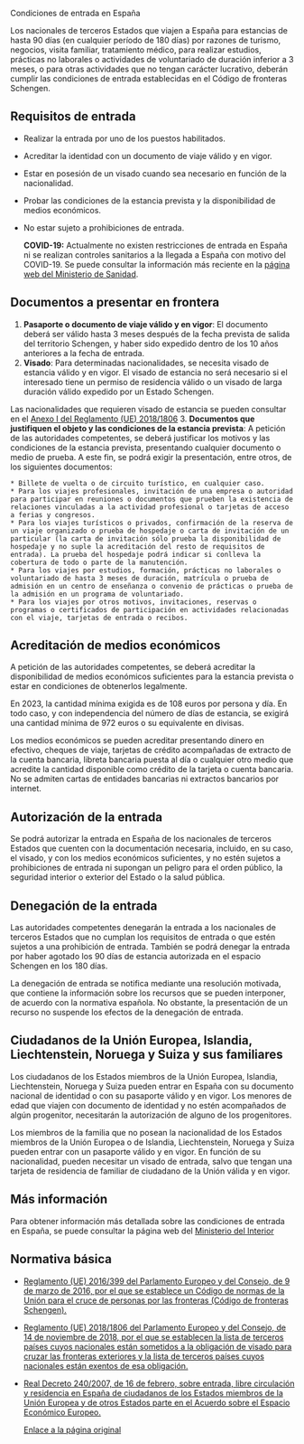  Condiciones de entrada en España

  Los nacionales de terceros Estados que viajen a España para estancias de hasta 90 días (en cualquier período de 180 días) por razones de turismo, negocios, visita familiar, tratamiento médico, para realizar estudios, prácticas no laborales o actividades de voluntariado de duración inferior a 3 meses, o para otras actividades que no tengan carácter lucrativo, deberán cumplir las condiciones de entrada establecidas en el Código de fronteras Schengen.

 Requisitos de entrada
---------------------

 * Realizar la entrada por uno de los puestos habilitados.
* Acreditar la identidad con un documento de viaje válido y en vigor.
* Estar en posesión de un visado cuando sea necesario en función de la nacionalidad.
* Probar las condiciones de la estancia prevista y la disponibilidad de medios económicos.
* No estar sujeto a prohibiciones de entrada.

  **COVID-19:** Actualmente no existen restricciones de entrada en España ni se realizan controles sanitarios a la llegada a España con motivo del COVID-19. Se puede consultar la información más reciente en la [página web del Ministerio de Sanidad](https://www.sanidad.gob.es/profesionales/saludPublica/ccayes/alertasActual/nCov/spth.htm).

 Documentos a presentar en frontera
----------------------------------

 1. **Pasaporte o documento de viaje válido y en vigor**: El documento deberá ser válido hasta 3 meses después de la fecha prevista de salida del territorio Schengen, y haber sido expedido dentro de los 10 años anteriores a la fecha de entrada.
2. **Visado**: Para determinadas nacionalidades, se necesita visado de estancia válido y en vigor. El visado de estancia no será necesario si el interesado tiene un permiso de residencia válido o un visado de larga duración válido expedido por un Estado Schengen. 

  Las nacionalidades que requieren visado de estancia se pueden consultar en el [Anexo I del Reglamento (UE) 2018/1806](https://eur-lex.europa.eu/legal-content/ES/TXT/PDF/?uri=CELEX:32018R1806&from=EN)
3. **Documentos que justifiquen el objeto y las condiciones de la estancia prevista**: A petición de las autoridades competentes, se deberá justificar los motivos y las condiciones de la estancia prevista, presentando cualquier documento o medio de prueba. A este fin, se podrá exigir la presentación, entre otros, de los siguientes documentos: 


	* Billete de vuelta o de circuito turístico, en cualquier caso.
	* Para los viajes profesionales, invitación de una empresa o autoridad para participar en reuniones o documentos que prueben la existencia de relaciones vinculadas a la actividad profesional o tarjetas de acceso a ferias y congresos.
	* Para los viajes turísticos o privados, confirmación de la reserva de un viaje organizado o prueba de hospedaje o carta de invitación de un particular (la carta de invitación sólo prueba la disponibilidad de hospedaje y no suple la acreditación del resto de requisitos de entrada). La prueba del hospedaje podrá indicar si conlleva la cobertura de todo o parte de la manutención.
	* Para los viajes por estudios, formación, prácticas no laborales o voluntariado de hasta 3 meses de duración, matrícula o prueba de admisión en un centro de enseñanza o convenio de prácticas o prueba de la admisión en un programa de voluntariado.
	* Para los viajes por otros motivos, invitaciones, reservas o programas o certificados de participación en actividades relacionadas con el viaje, tarjetas de entrada o recibos.

 Acreditación de medios económicos
---------------------------------

 A petición de las autoridades competentes, se deberá acreditar la disponibilidad de medios económicos suficientes para la estancia prevista o estar en condiciones de obtenerlos legalmente.

 En 2023, la cantidad mínima exigida es de 108 euros por persona y día. En todo caso, y con independencia del número de días de estancia, se exigirá una cantidad mínima de 972 euros o su equivalente en divisas. 

 Los medios económicos se pueden acreditar presentando dinero en efectivo, cheques de viaje, tarjetas de crédito acompañadas de extracto de la cuenta bancaria, libreta bancaria puesta al día o cualquier otro medio que acredite la cantidad disponible como crédito de la tarjeta o cuenta bancaria. No se admiten cartas de entidades bancarias ni extractos bancarios por internet. 

 Autorización de la entrada
--------------------------

 Se podrá autorizar la entrada en España de los nacionales de terceros Estados que cuenten con la documentación necesaria, incluido, en su caso, el visado, y con los medios económicos suficientes, y no estén sujetos a prohibiciones de entrada ni supongan un peligro para el orden público, la seguridad interior o exterior del Estado o la salud pública.

 Denegación de la entrada
------------------------

 Las autoridades competentes denegarán la entrada a los nacionales de terceros Estados que no cumplan los requisitos de entrada o que estén sujetos a una prohibición de entrada. También se podrá denegar la entrada por haber agotado los 90 días de estancia autorizada en el espacio Schengen en los 180 días. 

 La denegación de entrada se notifica mediante una resolución motivada, que contiene la información sobre los recursos que se pueden interponer, de acuerdo con la normativa española. No obstante, la presentación de un recurso no suspende los efectos de la denegación de entrada.

 Ciudadanos de la Unión Europea, Islandia, Liechtenstein, Noruega y Suiza y sus familiares
-----------------------------------------------------------------------------------------

 Los ciudadanos de los Estados miembros de la Unión Europea, Islandia, Liechtenstein, Noruega y Suiza pueden entrar en España con su documento nacional de identidad o con su pasaporte válido y en vigor. Los menores de edad que viajen con documento de identidad y no estén acompañados de algún progenitor, necesitarán la autorización de alguno de los progenitores. 

 Los miembros de la familia que no posean la nacionalidad de los Estados miembros de la Unión Europea o de Islandia, Liechtenstein, Noruega y Suiza pueden entrar con un pasaporte válido y en vigor. En función de su nacionalidad, pueden necesitar un visado de entrada, salvo que tengan una tarjeta de residencia de familiar de ciudadano de la Unión válida y en vigor. 

 Más información
---------------

  Para obtener información más detallada sobre las condiciones de entrada en España, se puede consultar la página web del [Ministerio del Interior](https://www.interior.gob.es/opencms/es/servicios-al-ciudadano/tramites-y-gestiones/extranjeria/regimen-general/entrada-requisitos-y-condiciones/) 

 Normativa básica
----------------

 * [Reglamento (UE) 2016/399 del Parlamento Europeo y del Consejo, de 9 de marzo de 2016, por el que se establece un Código de normas de la Unión para el cruce de personas por las fronteras (Código de fronteras Schengen).](https://eur-lex.europa.eu/legal-content/ES/TXT/PDF/?uri=CELEX:32016R0399&from=ES)
* [Reglamento (UE) 2018/1806 del Parlamento Europeo y del Consejo, de 14 de noviembre de 2018, por el que se establecen la lista de terceros países cuyos nacionales están sometidos a la obligación de visado para cruzar las fronteras exteriores y la lista de terceros países cuyos nacionales están exentos de esa obligación.](https://eur-lex.europa.eu/legal-content/ES/TXT/PDF/?uri=CELEX:32018R1806&from=EN)
* [Real Decreto 240/2007, de 16 de febrero, sobre entrada, libre circulación y residencia en España de ciudadanos de los Estados miembros de la Unión Europea y de otros Estados parte en el Acuerdo sobre el Espacio Económico Europeo.](https://www.boe.es/buscar/act.php?id=BOE-A-2007-4184)

  [Enlace a la página original](https://www.exteriores.gob.es/Consulados/amsterdam/es/ServiciosConsulares/Paginas/index.aspx?scco=Pa%C3%ADses+Bajos&scd=9&scca=Visados&scs=Condiciones%20de%20entrada%20en%20Espa%C3%B1a)